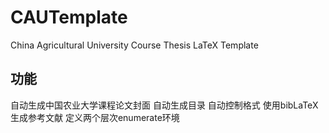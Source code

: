 # CAUTemplate
China Agricultural University Course Thesis LaTeX Template
## 功能
自动生成中国农业大学课程论文封面
自动生成目录
自动控制格式
使用bibLaTeX生成参考文献
定义两个层次enumerate环境
